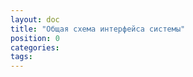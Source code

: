 ```yaml
---
layout: doc
title: "Общая схема интерфейса системы"
position: 0
categories: 
tags: 
---
```




 

 

